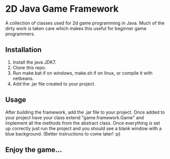 # 2D Java Game Framework

A collection of classes used for 2d game programming in Java. Much of the dirty work is taken care which makes this useful for beginner game programmers. 

## Installation

1. Install the java JDK7.
2. Clone this repo.
3. Run make.bat if on windows, make.sh if on linux, or compile it with netbeans.
4. Add the .jar file created to your project.

## Usage

After building the framework, add the .jar file to your project. Once added to your project have your class extend "game.framework.Game" and implement all the methods from the abstract class. Once everything is set up correctly just run the project and you should see a blank window with a blue background. (Better instructions to come later! :p)

## Enjoy the game...
